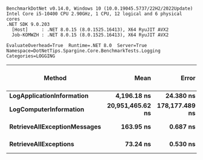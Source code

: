 ```

BenchmarkDotNet v0.14.0, Windows 10 (10.0.19045.5737/22H2/2022Update)
Intel Core i5-10400 CPU 2.90GHz, 1 CPU, 12 logical and 6 physical cores
.NET SDK 9.0.203
  [Host]     : .NET 8.0.15 (8.0.1525.16413), X64 RyuJIT AVX2
  Job-KOMWZH : .NET 8.0.15 (8.0.1525.16413), X64 RyuJIT AVX2

EvaluateOverhead=True  Runtime=.NET 8.0  Server=True  
Namespace=DotNetTips.Spargine.Core.BenchmarkTests.Logging  Categories=LOGGING  

```
| Method                       | Mean             | Error          | StdDev         | StdErr        | Min              | Q1               | Median           | Q3               | Max              | Op/s          | CI99.9% Margin | Iterations | Kurtosis | MValue | Skewness | Rank | LogicalGroup | Baseline | Exceptions | Gen0   | Completed Work Items | Lock Contentions | Code Size | Allocated |
|----------------------------- |-----------------:|---------------:|---------------:|--------------:|-----------------:|-----------------:|-----------------:|-----------------:|-----------------:|--------------:|---------------:|-----------:|---------:|-------:|---------:|-----:|------------- |--------- |-----------:|-------:|---------------------:|-----------------:|----------:|----------:|
| **LogApplicationInformation**    |      **4,196.18 ns** |      **24.380 ns** |      **22.805 ns** |      **5.888 ns** |      **4,158.75 ns** |      **4,182.24 ns** |      **4,193.48 ns** |      **4,208.17 ns** |      **4,246.57 ns** |    **238,311.76** |       **4.556 ns** |      **15.00** |    **2.517** |  **2.000** |   **0.4124** |    **3** | *****            | **No**       |          **-** | **0.0458** |                    **-** |                **-** |        **NA** |    **4664 B** |
| **LogComputerInformation**       | **20,951,465.62 ns** | **178,177.489 ns** | **166,667.334 ns** | **43,033.321 ns** | **20,568,409.38 ns** | **20,862,387.50 ns** | **21,019,981.25 ns** | **21,045,710.94 ns** | **21,204,203.12 ns** |         **47.73** | **-21,509.160 ns** |      **15.00** |    **2.649** |  **2.000** |  **-0.7874** |    **4** | *****            | **No**       |          **-** |      **-** |                    **-** |                **-** |        **NA** |   **53008 B** |
| **RetrieveAllExceptionMessages** |        **163.95 ns** |       **0.687 ns** |       **0.643 ns** |      **0.166 ns** |        **162.43 ns** |        **163.56 ns** |        **164.21 ns** |        **164.47 ns** |        **164.66 ns** |  **6,099,286.54** |       **7.417 ns** |      **15.00** |    **2.608** |  **2.000** |  **-0.7554** |    **2** | *****            | **No**       |          **-** | **0.0057** |                    **-** |                **-** |     **637 B** |     **528 B** |
| **RetrieveAllExceptions**        |         **73.24 ns** |       **0.530 ns** |       **0.496 ns** |      **0.128 ns** |         **72.35 ns** |         **72.84 ns** |         **73.23 ns** |         **73.55 ns** |         **74.13 ns** | **13,653,782.39** |       **7.436 ns** |      **15.00** |    **1.993** |  **2.000** |   **0.0152** |    **1** | *****            | **No**       |          **-** | **0.0041** |                    **-** |                **-** |     **510 B** |     **376 B** |
